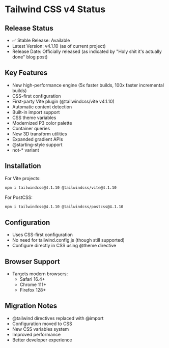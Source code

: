# Tailwind CSS v4 Status

## Release Status

- ✅ Stable Release: Available
- Latest Version: v4.1.10 (as of current project)
- Release Date: Officially released (as indicated by "Holy shit it's actually done" blog post)

## Key Features

- New high-performance engine (5x faster builds, 100x faster incremental builds)
- CSS-first configuration
- First-party Vite plugin (@tailwindcss/vite v4.1.10)
- Automatic content detection
- Built-in import support
- CSS theme variables
- Modernized P3 color palette
- Container queries
- New 3D transform utilities
- Expanded gradient APIs
- @starting-style support
- not-\* variant

## Installation

For Vite projects:

```bash
npm i tailwindcss@4.1.10 @tailwindcss/vite@4.1.10
```

For PostCSS:

```bash
npm i tailwindcss@4.1.10 @tailwindcss/postcss@4.1.10
```

## Configuration

- Uses CSS-first configuration
- No need for tailwind.config.js (though still supported)
- Configure directly in CSS using @theme directive

## Browser Support

- Targets modern browsers:
  - Safari 16.4+
  - Chrome 111+
  - Firefox 128+

## Migration Notes

- @tailwind directives replaced with @import
- Configuration moved to CSS
- New CSS variables system
- Improved performance
- Better developer experience
